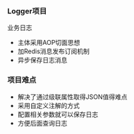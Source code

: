 ### Logger项目
业务日志
- 主体采用AOP切面思想
- 加Redis消息发布订阅机制
- 异步保存日志消息

### 项目难点

- 解决了通过级联属性取得JSON值得难点
- 采用自定义注解的方式
- 配置相关参数就可以保存日志
- 方便后面查询日志
